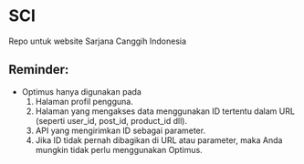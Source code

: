 # SCI

Repo untuk website Sarjana Canggih Indonesia

## Reminder:

- Optimus hanya digunakan pada
  1. Halaman profil pengguna.
  2. Halaman yang mengakses data menggunakan ID tertentu dalam URL (seperti user_id, post_id, product_id dll).
  3. API yang mengirimkan ID sebagai parameter.
  4. Jika ID tidak pernah dibagikan di URL atau parameter, maka Anda mungkin tidak perlu menggunakan Optimus.
